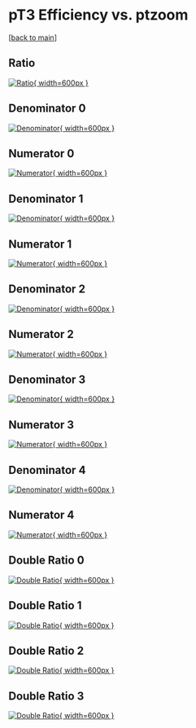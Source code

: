 # pT3 Efficiency vs. ptzoom

[[back to main](./)]



## Ratio

[![Ratio](../mtv/var/pT3_loweta_13_1_eff_ptzoom.png){ width=600px }](../mtv/var/pT3_loweta_13_1_eff_ptzoom.pdf)

## Denominator 0

[![Denominator](../mtv/den/pT3_loweta_13_1_eff_ptzoom_den0.png){ width=600px }](../mtv/den/pT3_loweta_13_1_eff_ptzoom_den0.pdf)

## Numerator 0

[![Numerator](../mtv/num/pT3_loweta_13_1_eff_ptzoom_num0.png){ width=600px }](../mtv/num/pT3_loweta_13_1_eff_ptzoom_num0.pdf)

## Denominator 1

[![Denominator](../mtv/den/pT3_loweta_13_1_eff_ptzoom_den1.png){ width=600px }](../mtv/den/pT3_loweta_13_1_eff_ptzoom_den1.pdf)

## Numerator 1

[![Numerator](../mtv/num/pT3_loweta_13_1_eff_ptzoom_num1.png){ width=600px }](../mtv/num/pT3_loweta_13_1_eff_ptzoom_num1.pdf)

## Denominator 2

[![Denominator](../mtv/den/pT3_loweta_13_1_eff_ptzoom_den2.png){ width=600px }](../mtv/den/pT3_loweta_13_1_eff_ptzoom_den2.pdf)

## Numerator 2

[![Numerator](../mtv/num/pT3_loweta_13_1_eff_ptzoom_num2.png){ width=600px }](../mtv/num/pT3_loweta_13_1_eff_ptzoom_num2.pdf)

## Denominator 3

[![Denominator](../mtv/den/pT3_loweta_13_1_eff_ptzoom_den3.png){ width=600px }](../mtv/den/pT3_loweta_13_1_eff_ptzoom_den3.pdf)

## Numerator 3

[![Numerator](../mtv/num/pT3_loweta_13_1_eff_ptzoom_num3.png){ width=600px }](../mtv/num/pT3_loweta_13_1_eff_ptzoom_num3.pdf)

## Denominator 4

[![Denominator](../mtv/den/pT3_loweta_13_1_eff_ptzoom_den4.png){ width=600px }](../mtv/den/pT3_loweta_13_1_eff_ptzoom_den4.pdf)

## Numerator 4

[![Numerator](../mtv/num/pT3_loweta_13_1_eff_ptzoom_num4.png){ width=600px }](../mtv/num/pT3_loweta_13_1_eff_ptzoom_num4.pdf)

## Double Ratio 0

[![Double Ratio](../mtv/ratio/pT3_loweta_13_1_eff_ptzoom_ratio0.png){ width=600px }](../mtv/ratio/pT3_loweta_13_1_eff_ptzoom_ratio0.pdf)

## Double Ratio 1

[![Double Ratio](../mtv/ratio/pT3_loweta_13_1_eff_ptzoom_ratio1.png){ width=600px }](../mtv/ratio/pT3_loweta_13_1_eff_ptzoom_ratio1.pdf)

## Double Ratio 2

[![Double Ratio](../mtv/ratio/pT3_loweta_13_1_eff_ptzoom_ratio2.png){ width=600px }](../mtv/ratio/pT3_loweta_13_1_eff_ptzoom_ratio2.pdf)

## Double Ratio 3

[![Double Ratio](../mtv/ratio/pT3_loweta_13_1_eff_ptzoom_ratio3.png){ width=600px }](../mtv/ratio/pT3_loweta_13_1_eff_ptzoom_ratio3.pdf)


